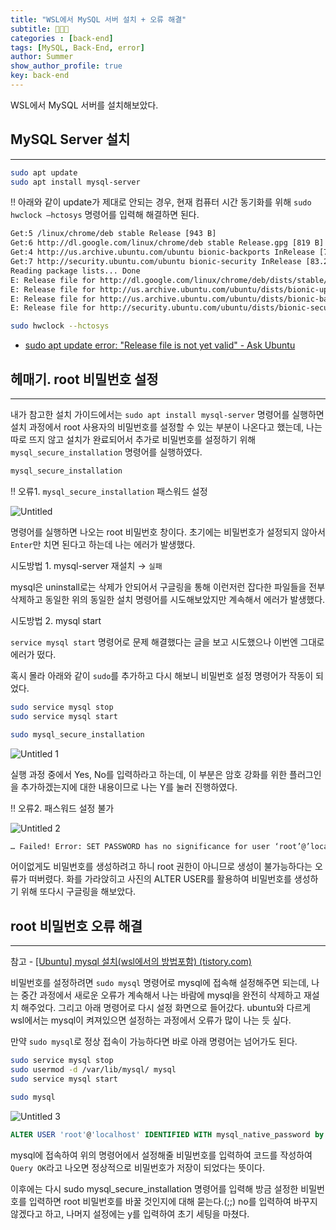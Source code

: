 ```yaml
---
title: "WSL에서 MySQL 서버 설치 + 오류 해결"
subtitle: 👩🏻‍💻
categories : [back-end]
tags: [MySQL, Back-End, error]
author: Summer
show_author_profile: true
key: back-end
---
```


WSL에서 MySQL 서버를 설치해보았다.

## MySQL Server 설치

---

```bash
sudo apt update
sudo apt install mysql-server
```

!! 아래와 같이 update가 제대로 안되는 경우, 현재 컴퓨터 시간 동기화를 위해 `sudo hwclock —hctosys` 명령어를 입력해 해결하면 된다.

```bash
Get:5 /linux/chrome/deb stable Release [943 B]             
Get:6 http://dl.google.com/linux/chrome/deb stable Release.gpg [819 B]         
Get:4 http://us.archive.ubuntu.com/ubuntu bionic-backports InRelease [74.6 kB] 
Get:7 http://security.ubuntu.com/ubuntu bionic-security InRelease [83.2 kB]    
Reading package lists... Done                                 
E: Release file for http://dl.google.com/linux/chrome/deb/dists/stable/Release is not valid yet (invalid for another 2h 45min 28s). Updates for this repository will not be applied.
E: Release file for http://us.archive.ubuntu.com/ubuntu/dists/bionic-updates/InRelease is not valid yet (invalid for another 4h 34min 33s). Updates for this repository will not be applied.
E: Release file for http://us.archive.ubuntu.com/ubuntu/dists/bionic-backports/InRelease is not valid yet (invalid for another 1h 22min 16s). Updates for this repository will not be applied.
E: Release file for http://security.ubuntu.com/ubuntu/dists/bionic-security/InRelease is not valid yet (invalid for another 4h 32min 36s).
```

```bash
sudo hwclock --hctosys
```

- [sudo apt update error: "Release file is not yet valid" - Ask Ubuntu](https://askubuntu.com/questions/1096930/sudo-apt-update-error-release-file-is-not-yet-valid)

## 헤매기. root 비밀번호 설정

---

내가 참고한 설치 가이드에서는 `sudo apt install mysql-server` 명령어를 실행하면 설치 과정에서 root 사용자의 비밀번호를 설정할 수 있는 부분이 나온다고 했는데, 나는 따로 뜨지 않고 설치가 완료되어서 추가로 비밀번호를 설정하기 위해 `mysql_secure_installation` 명령어를 실행하였다.

```bash
mysql_secure_installation
```

!! 오류1. `mysql_secure_installation` 패스워드 설정

![Untitled](https://user-images.githubusercontent.com/121393261/220686786-c2bc2ad2-7e92-4143-90ec-2a5df2e4ac1b.png)

명령어를 실행하면 나오는 root 비밀번호 창이다. 초기에는 비밀번호가 설정되지 않아서 `Enter`만 치면 된다고 하는데 나는 에러가 발생했다.

시도방법 1. mysql-server 재설치 → `실패`

mysql은 uninstall로는 삭제가 안되어서 구글링을 통해 이런저런 잡다한 파일들을 전부 삭제하고 동일한 위의 동일한 설치 명령어를 시도해보았지만 계속해서 에러가 발생했다.

시도방법 2. mysql start

`service mysql start` 명령어로 문제 해결했다는 글을 보고 시도했으나 이번엔 그대로 에러가 떴다.

혹시 몰라 아래와 같이 `sudo`를 추가하고 다시 해보니 비밀번호 설정 명령어가 작동이 되었다. 

```bash
sudo service mysql stop
sudo service mysql start

sudo mysql_secure_installation
```

![Untitled 1](https://user-images.githubusercontent.com/121393261/220686758-4db242f2-845b-4b9e-97ee-04e7df109219.png)

실행 과정 중에서 Yes, No를 입력하라고 하는데, 이 부분은 암호 강화를 위한 플러그인을 추가하겠는지에 대한 내용이므로 나는 Y를 눌러 진행하였다.

!! 오류2. 패스워드 설정 불가

![Untitled 2](https://user-images.githubusercontent.com/121393261/220686777-b8df7da5-d5a7-434f-b445-ea0dd966aac2.png)

```bash
… Failed! Error: SET PASSWORD has no significance for user ‘root’@’localhost’ as the authentication method used doesn`t store authentication data in the MySQL server. please consider using ALTER USER instead if you want to change authentication parameters.
```

어이없게도 비밀번호를 생성하려고 하니 root 권한이 아니므로 생성이 불가능하다는 오류가 떠버렸다. 화를 가라앉히고 사진의 ALTER USER를 활용하여 비밀번호를 생성하기 위해 또다시 구글링을 해보았다.

## root 비밀번호 오류 해결

---

참고 - [[Ubuntu] mysql 설치(wsl에서의 방법포함) (tistory.com)](https://seong6496.tistory.com/323)

비밀번호를 설정하려면 `sudo mysql` 명령어로 mysql에 접속해 설정해주면 되는데, 나는 중간 과정에서 새로운 오류가 계속해서 나는 바람에 mysql을 완전히 삭제하고 재설치 해주었다. 그리고 아래 명령어로 다시 설정 화면으로 들어갔다. ubuntu와 다르게 wsl에서는 mysql이 켜져있으면 설정하는 과정에서 오류가 많이 나는 듯 싶다. 

만약 `sudo mysql`로 정상 접속이 가능하다면 바로 아래 명령어는 넘어가도 된다.

```bash
sudo service mysql stop
sudo usermod -d /var/lib/mysql/ mysql
sudo service mysql start

sudo mysql
```

![Untitled 3](https://user-images.githubusercontent.com/121393261/220686782-18821747-3064-42d1-943f-8c8326e87a58.png)
```sql
ALTER USER 'root'@'localhost' IDENTIFIED WITH mysql_native_password by '설정할 비밀번호';
```

mysql에 접속하여 위의 명령어에서 설정해줄 비밀번호를 입력하여 코드를 작성하여 `Query OK`라고 나오면 정상적으로 비밀번호가 저장이 되었다는 뜻이다.

이후에는 다시 sudo mysql_secure_installation 명령어를 입력해 방금 설정한 비밀번호를 입력하면 root 비밀번호를 바꿀 것인지에 대해 묻는다.(;;) no를 입력하여 바꾸지 않겠다고 하고, 나머지 설정에는 y를 입력하여 초기 세팅을 마쳤다.